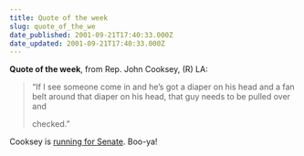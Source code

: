 ```yaml
---
title: Quote of the week
slug: quote_of_the_we
date_published: 2001-09-21T17:40:33.000Z
date_updated: 2001-09-21T17:40:33.000Z
---
```


**Quote of the week**, from Rep. John Cooksey, (R) LA:

> “If I see someone come in and he’s got a diaper on his head and a fan belt around that diaper on his head, that guy needs to be pulled over and
> 
> checked.”

Cooksey is [running for Senate](http://www.cookseyforsenate.com/). Boo-ya!
